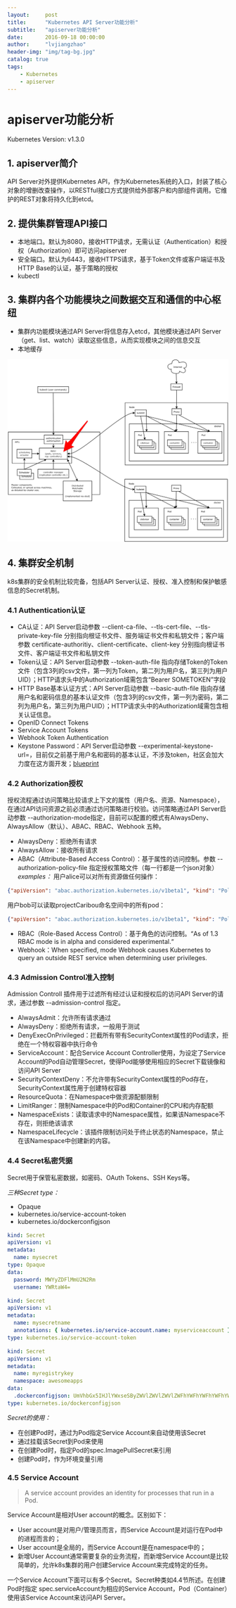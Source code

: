 ```yaml
---
layout:     post
title:      "Kubernetes API Server功能分析"
subtitle:   "apiserver功能分析"
date:       2016-09-18 00:00:00
author:     "lvjiangzhao"
header-img: "img/tag-bg.jpg"
catalog: true
tags:
    - Kubernetes
    - apiserver
---
```


# apiserver功能分析
Kubernetes Version: v1.3.0

## 1. apiserver简介
API Server对外提供Kubernetes API，作为Kubernetes系统的入口，封装了核心对象的增删改查操作，以RESTful接口方式提供给外部客户和内部组件调用。它维护的REST对象将持久化到etcd。

## 2. 提供集群管理API接口
- 本地端口。默认为8080，接收HTTP请求，无需认证（Authentication）和授权（Authorization）即可访问apiserver
- 安全端口。默认为6443，接收HTTPS请求，基于Token文件或客户端证书及HTTP Base的认证，基于策略的授权
- kubectl

## 3. 集群内各个功能模块之间数据交互和通信的中心枢纽
- 集群内功能模块通过API Server将信息存入etcd，其他模块通过API Server（get、list、watch）读取这些信息，从而实现模块之间的信息交互
- 本地缓存

![](img/2016-09-18-kube-apiserver/architecture.png)

## 4. 集群安全机制
k8s集群的安全机制比较完备，包括API Server认证、授权、准入控制和保护敏感信息的Secret机制。

### 4.1 Authentication认证
- CA认证：API Server启动参数 --client-ca-file、--tls-cert-file、--tls-private-key-file 分别指向根证书文件、服务端证书文件和私钥文件；客户端参数 certificate-authoritiy、client-certificate、client-key 分别指向根证书文件、客户端证书文件和私钥文件
- Token认证：API Server启动参数 --token-auth-file 指向存储Token的Token文件（包含3列的csv文件，第一列为Token，第二列为用户名，第三列为用户UID）；HTTP请求头中的Authorization域需包含“Bearer SOMETOKEN”字段
- HTTP Base基本认证方式：API Server启动参数 --basic-auth-file 指向存储用户名和密码信息的基本认证文件（包含3列的csv文件，第一列为密码，第二列为用户名，第三列为用户UID）；HTTP请求头中的Authorization域需包含相关认证信息。
- OpenID Connect Tokens
- Service Account Tokens
- Webhook Token Authentication
- Keystone Password：API Server启动参数 --experimental-keystone-url=<AuthURL>，目前仅之前基于用户名和密码的基本认证，不涉及token，社区会加大力度在这方面开发；[blueprint](https://github.com/kubernetes/kubernetes/issues/11626)

### 4.2 Authorization授权
授权流程通过访问策略比较请求上下文的属性（用户名、资源、Namespace），在通过API访问资源之前必须通过访问策略进行校验。访问策略通过API Server启动参数 --authorization-mode指定，目前可以配置的模式有AlwaysDeny、AlwaysAllow（默认）、ABAC、RBAC、Webhook 五种。
- AlwaysDeny：拒绝所有请求
- AlwaysAllow：接收所有请求
- ABAC（Attribute-Based Access Control）：基于属性的访问控制。参数 --authorization-policy-file 指定授权策略文件（每一行都是一个json对象）
  *examples：*
  用户alice可以对所有资源做任何操作：

```json
{"apiVersion": "abac.authorization.kubernetes.io/v1beta1", "kind": "Policy", "spec": {"user": "alice", "namespace": "*", "resource": "*", "apiGroup": "*"}}
```

  用户bob可以读取projectCaribou命名空间中的所有pod：

```json
{"apiVersion": "abac.authorization.kubernetes.io/v1beta1", "kind": "Policy", "spec": {"user": "bob", "namespace": "projectCaribou", "resource": "pods", "readonly": true}}
```

- RBAC（Role-Based Access Control）：基于角色的访问控制。“As of 1.3 RBAC mode is in alpha and considered experimental.“
- Webhook：When specified, mode Webhook causes Kubernetes to query an outside REST service when determining user privileges.

### 4.3 Admission Control准入控制
Admission Controll 插件用于过滤所有经过认证和授权后的访问API Server的请求，通过参数 --admission-control 指定。
- AlwaysAdmit：允许所有请求通过
- AlwaysDeny：拒绝所有请求，一般用于测试
- DenyExecOnPrivileged：拦截所有带有SecurityContext属性的Pod请求，拒绝在一个特权容器中执行命令
- ServiceAccount：配合Service Account Controller使用，为设定了Service Account的Pod自动管理Secret，使得Pod能够使用相应的Secret下载镜像和访问API Server
- SecurityContextDeny：不允许带有SecurityContext属性的Pod存在，SecurityContext属性用于创建特权容器
- ResourceQuota：在Namespace中做资源配额限制
- LimitRanger：限制Namespace中的Pod和Container的CPU和内存配额
- NamespaceExists：读取请求中的Namespace属性，如果该Namespace不存在，则拒绝该请求
- NamespaceLifecycle：该插件限制访问处于终止状态的Namespace，禁止在该Namespace中创建新的内容。

### 4.4 Secret私密凭据
Secret用于保管私密数据，如密码、OAuth Tokens、SSH Keys等。

*三种Secret type：*
- Opaque
- kubernetes.io/service-account-token
- kubernetes.io/dockerconfigjson

```yaml
kind: Secret
apiVersion: v1
metadata:
  name: mysecret
type: Opaque
data:
  password: MWYyZDFlMmU2N2Rm
  username: YWRtaW4=
```

```yaml
kind: Secret
apiVersion: v1
metadata:
  name: mysecretname
  annotations: { kubernetes.io/service-account.name: myserviceaccount }
type: kubernetes.io/service-account-token
```

```yaml
kind: Secret
apiVersion: v1
metadata:
  name: myregistrykey
  namespace: awesomeapps
data:
  .dockerconfigjson: UmVhbGx5IHJlYWxseSByZWVlZWVlZWVlZWFhYWFhYWFhYWFhYWFhYWFhYWFhYWFhYWFhYWxsbGxsbGxsbGxsbGxsbGxsbGxsbGxsbGxsbGxsbGx5eXl5eXl5eXl5eXl5eXl5eXl5eSBsbGxsbGxsbGxsbGxsbG9vb29vb29vb29vb29vb29vb29vb29vb29vb25ubm5ubm5ubm5ubm5ubm5ubm5ubm5ubmdnZ2dnZ2dnZ2dnZ2dnZ2dnZ2cgYXV0aCBrZXlzCg==
type: kubernetes.io/dockerconfigjson
```

*Secret的使用：*
- 在创建Pod时，通过为Pod指定Service Account来自动使用该Secret
- 通过挂载该Secret到Pod来使用
- 在创建Pod时，指定Pod的spec.ImagePullSecret来引用
- 创建Pod时，作为环境变量引用

### 4.5 Service Account
> A service account provides an identity for processes that run in a Pod.

Service Account是相对User account的概念。区别如下：
- User account是对用户/管理员而言，而Service Account是对运行在Pod中的进程而言的；
- User account是全局的，而Service Account是在namespace中的；
- 新增User Account通常需要复杂的业务流程，而新增Service Account是比较简单的，允许k8s集群的用户创建Service Account来完成特定的任务。

一个Service Account下面可以有多个Secret。Secret种类如4.4节所述。在创建Pod时指定 spec.serviceAccount为相应的Service Account，Pod（Container）使用该Service Account来访问API Server。
